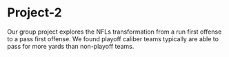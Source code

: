# Project-2
Our group project explores the NFLs transformation from a run first offense to a pass first offense. We found playoff caliber teams typically are able to pass for more yards than non-playoff teams. 
